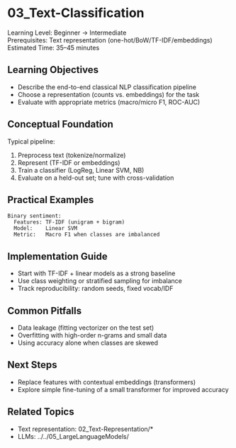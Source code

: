 # 03_Text-Classification

Learning Level: Beginner → Intermediate  
Prerequisites: Text representation (one-hot/BoW/TF-IDF/embeddings)  
Estimated Time: 35–45 minutes

## Learning Objectives

- Describe the end-to-end classical NLP classification pipeline
- Choose a representation (counts vs. embeddings) for the task
- Evaluate with appropriate metrics (macro/micro F1, ROC-AUC)

## Conceptual Foundation

Typical pipeline:

1. Preprocess text (tokenize/normalize)
2. Represent (TF-IDF or embeddings)
3. Train a classifier (LogReg, Linear SVM, NB)
4. Evaluate on a held-out set; tune with cross-validation

## Practical Examples

```text
Binary sentiment:
  Features: TF-IDF (unigram + bigram)
  Model:    Linear SVM
  Metric:   Macro F1 when classes are imbalanced
```

## Implementation Guide

- Start with TF-IDF + linear models as a strong baseline
- Use class weighting or stratified sampling for imbalance
- Track reproducibility: random seeds, fixed vocab/IDF

## Common Pitfalls

- Data leakage (fitting vectorizer on the test set)
- Overfitting with high-order n-grams and small data
- Using accuracy alone when classes are skewed

## Next Steps

- Replace features with contextual embeddings (transformers)
- Explore simple fine-tuning of a small transformer for improved accuracy

## Related Topics

- Text representation: 02_Text-Representation/*
- LLMs: ../../05_LargeLanguageModels/
